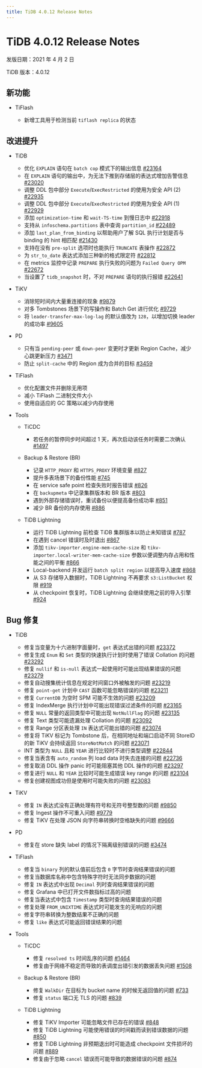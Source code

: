 ```yaml
---
title: TiDB 4.0.12 Release Notes
---
```


# TiDB 4.0.12 Release Notes

发版日期：2021 年 4 月 2 日

TiDB 版本：4.0.12

## 新功能

+ TiFlash

    - 新增工具用于检测当前 `tiflash replica` 的状态

## 改进提升

+ TiDB

    - 优化 `EXPLAIN` 语句在 `batch cop` 模式下的输出信息 [#23164](https://github.com/pingcap/tidb/pull/23164)
    - 在 `EXPLAIN` 语句的输出中，为无法下推到存储层的表达式增加告警信息 [#23020](https://github.com/pingcap/tidb/pull/23020)
    - 调整 DDL 包中部分 `Execute`/`ExecRestricted` 的使用为安全 API (2) [#22935](https://github.com/pingcap/tidb/pull/22935)
    - 调整 DDL 包中部分 `Execute`/`ExecRestricted` 的使用为安全 API (1) [#22929](https://github.com/pingcap/tidb/pull/22929)
    - 添加 `optimization-time` 和 `wait-TS-time` 到慢日志中 [#22918](https://github.com/pingcap/tidb/pull/22918)
    - 支持从 `infoschema.partitions` 表中查询 `partition_id` [#22489](https://github.com/pingcap/tidb/pull/22489)
    - 添加 `last_plan_from_binding` 以帮助用户了解 SQL 执行计划是否与 binding 的 hint 相匹配 [#21430](https://github.com/pingcap/tidb/pull/21430)
    - 支持在没有 `pre-split` 选项时也能执行 `TRUNCATE` 表操作 [#22872](https://github.com/pingcap/tidb/pull/22872)
    - 为 `str_to_date` 表达式添加三种新的格式限定符 [#22812](https://github.com/pingcap/tidb/pull/22812)
    - 在 metrics 监控中记录 `PREPARE` 执行失败的问题为 `Failed Query OPM` [#22672](https://github.com/pingcap/tidb/pull/22672)
    - 当设置了 `tidb_snapshot` 时，不对 `PREPARE` 语句的执行报错 [#22641](https://github.com/pingcap/tidb/pull/22641)

+ TiKV

    - 消除短时间内大量重连接的现象 [#9879](https://github.com/tikv/tikv/pull/9879)
    - 对多 Tombstones 场景下的写操作和 Batch Get 进行优化 [#9729](https://github.com/tikv/tikv/pull/9729)
    - 将 `leader-transfer-max-log-lag` 的默认值改为 `128`，以增加切换 leader 的成功率 [#9605](https://github.com/tikv/tikv/pull/9605)

+ PD

    - 只有当 `pending-peer` 或 `down-peer` 变更时才更新 Region Cache，减少心跳更新压力 [#3471](https://github.com/pingcap/pd/pull/3471)
    - 防止 `split-cache` 中的 Region 成为合并的目标 [#3459](https://github.com/pingcap/pd/pull/3459)

+ TiFlash

    - 优化配置文件并删除无用项
    - 减小 TiFlash 二进制文件大小
    - 使用自适应的 GC 策略以减少内存使用

+ Tools

    + TiCDC

        - 若任务的暂停同步时间超过 1 天，再次启动该任务时需要二次确认 [#1497](https://github.com/pingcap/ticdc/pull/1497)

    + Backup & Restore (BR)

        - 记录 `HTTP_PROXY` 和 `HTTPS_PROXY` 环境变量 [#827](https://github.com/pingcap/br/pull/827)
        - 提升多表场景下的备份性能 [#745](https://github.com/pingcap/br/pull/745)
        - 在 service safe point 检查失败时报告错误 [#826](https://github.com/pingcap/br/pull/826)
        - 在 `backupmeta` 中记录集群版本和 BR 版本 [#803](https://github.com/pingcap/br/pull/803)
        - 遇到外部存储错误时，重试备份以便提高备份成功率 [#851](https://github.com/pingcap/br/pull/851)
        - 减少 BR 备份的内存使用 [#886](https://github.com/pingcap/br/pull/886)

    + TiDB Lightning

        - 运行 TiDB Lightning 前检查 TiDB 集群版本以防止未知错误 [#787](https://github.com/pingcap/br/pull/787)
        - 在遇到 cancel 错误时及时退出 [#867](https://github.com/pingcap/br/pull/867)
        - 添加 `tikv-importer.engine-mem-cache-size` 和 `tikv-importer.local-writer-mem-cache-size` 参数以便调整内存占用和性能之间的平衡 [#866](https://github.com/pingcap/br/pull/866)
        - Local-backend 并发运行 `batch split region` 以提高导入速度 [#868](https://github.com/pingcap/br/pull/868)
        - 从 S3 存储导入数据时，TiDB Lightning 不再要求 `s3:ListBucket` 权限 [#919](https://github.com/pingcap/br/pull/919)
        - 从 checkpoint 恢复时，TiDB Lightning 会继续使用之前的导入引擎 [#924](https://github.com/pingcap/br/pull/924)

## Bug 修复

+ TiDB

    - 修复当变量为十六进制字面量时，`get` 表达式出错的问题 [#23372](https://github.com/pingcap/tidb/pull/23372)
    - 修复生成 `Enum` 和 `Set` 类型的快速执行计划时使用了错误 Collation 的问题 [#23292](https://github.com/pingcap/tidb/pull/23292)
    - 修复 `nullif` 和 `is-null` 表达式一起使用时可能出现结果错误的问题 [#23279](https://github.com/pingcap/tidb/pull/23279)
    - 修复自动搜集统计信息在规定时间窗口外被触发的问题 [#23219](https://github.com/pingcap/tidb/pull/23219)
    - 修复 `point-get` 计划中 `CAST` 函数可能忽略错误的问题 [#23211](https://github.com/pingcap/tidb/pull/23211)
    - 修复 `CurrentDB` 为空时 SPM 可能不生效的问题 [#23209](https://github.com/pingcap/tidb/pull/23209)
    - 修复 IndexMerge 执行计划中可能出现错误过滤条件的问题 [#23165](https://github.com/pingcap/tidb/pull/23165)
    - 修复 `NULL` 常量的返回类型中可能出现 `NotNullFlag` 的问题 [#23135](https://github.com/pingcap/tidb/pull/23135)
    - 修复 Text 类型可能遗漏处理 Collation 的问题 [#23092](https://github.com/pingcap/tidb/pull/23092)
    - 修复 Range 分区表处理 `IN` 表达式可能出错的问题 [#23074](https://github.com/pingcap/tidb/pull/23074)
    - 修复将 TiKV 标记为 Tombstone 后，在相同地址和端口启动不同 StoreID 的新 TiKV 会持续返回 `StoreNotMatch` 的问题 [#23071](https://github.com/pingcap/tidb/pull/23071)
    - INT 类型为 `NULL` 且和 `YEAR` 进行比较时不进行类型调整 [#22844](https://github.com/pingcap/tidb/pull/22844)
    - 修复当表含有 `auto_random` 列 load data 时失去连接的问题 [#22736](https://github.com/pingcap/tidb/pull/22736)
    - 修复取消 DDL 操作 panic 时可能阻塞其他 DDL 操作的问题 [#23297](https://github.com/pingcap/tidb/pull/23297)
    - 修复进行 `NULL` 和 `YEAR` 比较时可能生成错误 key range 的问题 [#23104](https://github.com/pingcap/tidb/pull/23104)
    - 修复创建视图成功但是使用时可能失败的问题 [#23083](https://github.com/pingcap/tidb/pull/23083)

+ TiKV

    - 修复 `IN` 表达式没有正确处理有符号和无符号整型数的问题 [#9850](https://github.com/tikv/tikv/pull/9850)
    - 修复 Ingest 操作不可重入问题 [#9779](https://github.com/tikv/tikv/pull/9779)
    - 修复 TiKV 在处理 JSON 向字符串转换时空格缺失的问题 [#9666](https://github.com/tikv/tikv/pull/9666)

+ PD

    - 修复在 store 缺失 label 的情况下隔离级别错误的问题 [#3474](https://github.com/pingcap/pd/pull/3474)

+ TiFlash

    - 修复当 `binary` 列的默认值前后包含 `0` 字节时查询结果错误的问题
    - 修复当数据库名称中包含特殊字符时无法同步数据的问题
    - 修复 `IN` 表达式中出现 `Decimal` 列时查询结果错误的问题
    - 修复 Grafana 中已打开文件数指标过高的问题
    - 修复当表达式中包含 `Timestamp` 类型时查询结果错误的问题
    - 修复处理 `FROM_UNIXTIME` 表达式时可能发生的无响应的问题
    - 修复字符串转换为整数结果不正确的问题
    - 修复 `like` 表达式可能返回错误结果的问题

+ Tools

    + TiCDC

        - 修复 `resolved ts` 时间乱序的问题 [#1464](https://github.com/pingcap/ticdc/pull/1464)
        - 修复由于网络不稳定而导致的表调度出错引发的数据丢失问题 [#1508](https://github.com/pingcap/ticdc/pull/1508)

    + Backup & Restore (BR)

        - 修复 `WalkDir` 在目标为 bucket name 的时候无返回值的问题 [#733](https://github.com/pingcap/br/pull/733)
        - 修复 `status` 端口无 TLS 的问题 [#839](https://github.com/pingcap/br/pull/839)

    + TiDB Lightning

        - 修复 TiKV Importer 可能忽略文件已存在的错误 [#848](https://github.com/pingcap/br/pull/848)
        - 修复 TiDB Lightning 可能使用错误的时间戳而读到错误数据的问题 [#850](https://github.com/pingcap/br/pull/850)
        - 修复 TiDB Lightning 非预期退出时可能造成 checkpoint 文件损坏的问题 [#889](https://github.com/pingcap/br/pull/889)
        - 修复由于忽略 `cancel` 错误而可能导致的数据错误的问题 [#874](https://github.com/pingcap/br/pull/874)
